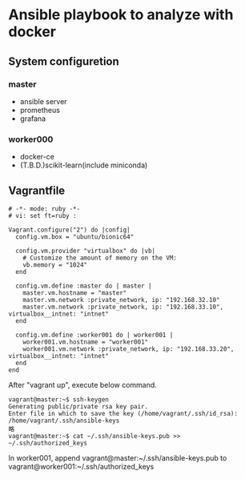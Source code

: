 # Ansible playbook to analyze with docker

## System configuretion

### master

* ansible server
* prometheus
* grafana

### worker000

* docker-ce
* (T.B.D.)scikit-learn(include miniconda)

## Vagrantfile

```
# -*- mode: ruby -*-
# vi: set ft=ruby :

Vagrant.configure("2") do |config|
  config.vm.box = "ubuntu/bionic64"

  config.vm.provider "virtualbox" do |vb|
    # Customize the amount of memory on the VM:
    vb.memory = "1024"
  end

  config.vm.define :master do | master |
    master.vm.hostname = "master"
    master.vm.network :private_network, ip: "192.168.32.10"
    master.vm.network :private_network, ip: "192.168.33.10", virtualbox__intnet: "intnet"
  end

  config.vm.define :worker001 do | worker001 |
    worker001.vm.hostname = "worker001"
    worker001.vm.network :private_network, ip: "192.168.33.20", virtualbox__intnet: "intnet"
  end
end
```

After "vagrant up", execute below command.

```
vagrant@master:~$ ssh-keygen
Generating public/private rsa key pair.
Enter file in which to save the key (/home/vagrant/.ssh/id_rsa): /home/vagrant/.ssh/ansible-keys
略
vagrant@master:~$ cat ~/.ssh/ansible-keys.pub >> ~/.ssh/authorized_keys
```

In worker001, append vagrant@master:~/.ssh/ansible-keys.pub to vagrant@worker001:~/.ssh/authorized_keys
